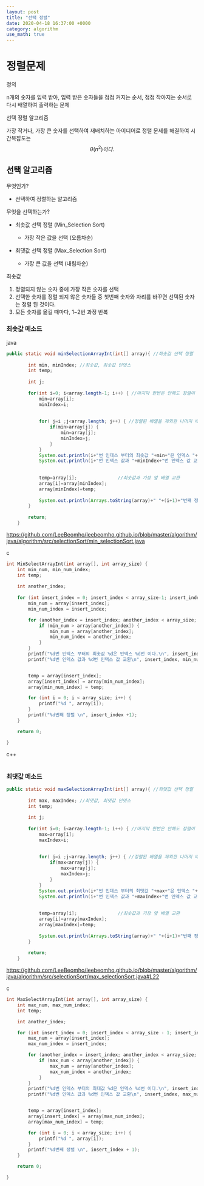 ```yaml
---
layout: post
title: "선택 정렬"
date: 2020-04-18 16:37:00 +0000
category: algorithm
use_math: true
---
```


# 정렬문제

정의

 n개의 숫자를 입력 받아, 입력 받은 숫자들을 점점 커지는 순서, 점점 작아지는 순서로 다시 배열하여 출력하는 문제

선택 정렬 알고리즘

 가장 작거나, 가장 큰 숫자를 선택하여 재배치하는 아이디어로 정렬 문제를 해결하여 시간복잡도는
$$
\theta (n^{2})이다.
$$


## 선택 알고리즘

무엇인가?

+ 선택하여 정렬하는 알고리즘

무엇을 선택하는가?

+ 최솟값 선택 정렬 (Min_Selection Sort)
  + 가장 작은 값을 선택 (오름차순)

+ 최댓값 선택 정렬 (Max_Selection Sort)
  + 가장 큰 값을 선택 (내림차순)



최솟값

1. 정렬되지 않는 숫자 중에 가장 작은 숫자를 선택
2. 선택한 숫자를 정렬 되지 않은 숫자들 중 첫번째 숫자와 자리를 바꾸면 선택된 숫자는 정렬 된 것이다.
3. 모든 숫자를 옮길 때마다, 1~2번 과정 반복

### 최솟값 메소드

java

```java
public static void minSelectionArrayInt(int[] array){ //최솟값 선택 정렬
		
		int min, minIndex; //최솟값, 최솟값 인뎃스
		int temp; 
    
    	int j;
		
		for(int i=0; i<array.length-1; i++) { //마지막 한번은 안해도 정렬이 다됨 n-1번만 하면 됨
			min=array[i]; 
			minIndex=i;
			
			
			for( j=i ;j<array.length; j++) { //정렬된 배열을 제외한 나머지 배열에서 최솟값 찾기
				if(min>array[j]) {
					min=array[j];
					minIndex=j;
				}
			}
			System.out.println(i+"번 인데스 부터의 최솟값 "+min+"은 인덱스 "+minIndex+"번 이다.");
			System.out.println(i+"번 인덱스 값과 "+minIndex+"번 인덱스 값 교환");
			
			
			temp=array[i];               //최솟값과 가장 앞 배열 교환
			array[i]=array[minIndex];
			array[minIndex]=temp;
			
			System.out.println(Arrays.toString(array)+" "+(i+1)+"번째 정렬");	
		}
		
		return;
	}
```

https://github.com/LeeBeomho/leebeomho.github.io/blob/master/algorithm/java/algorithm/src/selectionSort/min_selectionSort.java



c

```c
int MinSelectArrayInt(int array[], int array_size) {
	int min_num, min_num_index;
	int temp;
	
	int another_index;
	
	for (int insert_index = 0; insert_index < array_size-1; insert_index++) {
		min_num = array[insert_index];
		min_num_index = insert_index;

		for (another_index = insert_index; another_index < array_size; another_index++) {
			if (min_num > array[another_index]) {
				min_num = array[another_index];
				min_num_index = another_index;
			}
		}
		printf("%d번 인덱스 부터의 최솟값 %d은 인덱스 %d번 이다.\n", insert_index, min_num, min_num_index);
		printf("%d번 인덱스 값과 %d번 인덱스 값 교환\n", insert_index, min_num_index);


		temp = array[insert_index];
		array[insert_index] = array[min_num_index];
		array[min_num_index] = temp;

		for (int i = 0; i < array_size; i++) {
			printf("%d ", array[i]);
		}
		printf("%d번째 정렬 \n", insert_index +1);
	}

	return 0;

}
```



c++

```c++

```



### 최댓값 메소드

```java
public static void maxSelectionArrayInt(int[] array){ //최댓값 선택 정렬
		
		int max, maxIndex; //최댓값, 최댓값 인뎃스
		int temp; 
    
    	int j;
		
		for(int i=0; i<array.length-1; i++) { //마지막 한번은 안해도 정렬이 다됨 n-1번만 하면 됨
			max=array[i]; 
			maxIndex=i;
			
			
			for( j=i ;j<array.length; j++) { //정렬된 배열을 제외한 나머지 배열에서 최댓값 찾기
				if(max<array[j]) {
					max=array[j];
					maxIndex=j;
				}
			}
			System.out.println(i+"번 인데스 부터의 최댓값 "+max+"은 인덱스 "+maxIndex+"번 이다.");
			System.out.println(i+"번 인덱스 값과 "+maxIndex+"번 인덱스 값 교환");
			
			
			temp=array[i];               //최솟값과 가장 앞 배열 교환
			array[i]=array[maxIndex];
			array[maxIndex]=temp;
			
			System.out.println(Arrays.toString(array)+" "+(i+1)+"번째 정렬");	
		}
		
		return;
	}
```

https://github.com/LeeBeomho/leebeomho.github.io/blob/master/algorithm/java/algorithm/src/selectionSort/max_selectionSort.java#L22



c

```c
int MaxSelectArrayInt(int array[], int array_size) {
	int max_num, max_num_index;
	int temp;

	int another_index;

	for (int insert_index = 0; insert_index < array_size - 1; insert_index++) {
		max_num = array[insert_index];
		max_num_index = insert_index;

		for (another_index = insert_index; another_index < array_size; another_index++) {
			if (max_num < array[another_index]) {
				max_num = array[another_index];
				max_num_index = another_index;
			}
		}
		printf("%d번 인덱스 부터의 최대값 %d은 인덱스 %d번 이다.\n", insert_index, max_num, max_num_index);
		printf("%d번 인덱스 값과 %d번 인덱스 값 교환\n", insert_index, max_num_index);


		temp = array[insert_index];
		array[insert_index] = array[max_num_index];
		array[max_num_index] = temp;

		for (int i = 0; i < array_size; i++) {
			printf("%d ", array[i]);
		}
		printf("%d번째 정렬 \n", insert_index + 1);
	}

	return 0;

}
```

